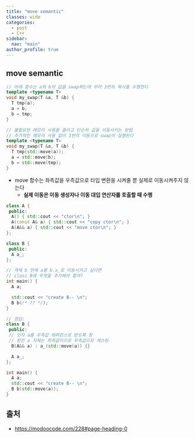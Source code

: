 ```yaml
---
title: "move semantic"
classes: wide
categories: 
  - post
  - C++
sidebar:
  nav: "main"
author_profile: true
---
```



## move semantic

```c++
// 아래 함수는 a와 b의 값을 swap하는데 무려 3번의 복사를 수행한다
template <typename T>
void my_swap(T &a, T &b) {
  T tmp(a);
  a = b;
  b = tmp;
}

// 불필요한 메모리 사용을 줄이고 단순히 값을 이동시키는 방법
// 추가적인 메모리 사용 없이 3번의 이동으로 swap이 실행된다
template <typename T>
void my_swap(T &a, T &b) {
  T tmp(std::move(a));
  a = std::move(b);
  b = std::move(tmp);
}
```

* move 함수는 좌측값을 우측값으로 타입 변환을 시켜줄 뿐 실제로 이동시켜주지 않는다
  * **실제 이동은 이동 생성자나 이동 대입 연산자를 호출할 때 수행**

```c++
class A {
 public:
  A() { std::cout << "ctor\n"; }
  A(const A& a) { std::cout << "copy ctor\n"; }
  A(A&& a) { std::cout << "move ctor\n"; }
};

class B {
 public:
  A a_;
};

// 객체 b 안에 a를 b.a_로 이동시키고 싶다면
// class B에 무엇을 추가해야 할까?
int main() {
  A a;

  std::cout << "create B-- \n";
  B b(/* ?? */);
}

// 정답: 
class B {
 public:
 // 인자 a를 우측값 레퍼런스로 받도록 함
 // 받은 a 자체는 좌측값이므로 우측값으로 캐스팅
  B(A&& a) : a_(std::move(a)) {}

  A a_;
};

int main() {
  A a;
  std::cout << "create B-- \n";
  B b(std::move(a));
}
```
  
## 출처  
* <https://modoocode.com/228#page-heading-0>